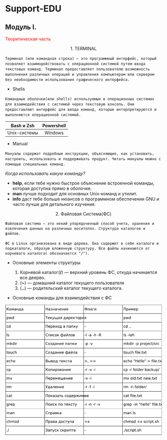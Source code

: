 # Support-EDU
## Модуль I.
<span style="color: red;"> Теоритическая часть

<p align="center"> 1. TERMINAL 

` Терминал (или командная строка) — это программный интерфейс, который позволяет взаимодействовать с операционной системой путем ввода текстовых команд. Терминал предоставляет пользователю возможность выполнения различных операций и управления компьютером или сервером без необходимости использования графического интерфейса. `

- Shells

` Командные оболочки(или shells) используемые в операционных системах для взаимодействия с системой через текстовую консоль. Они предоставляют интерфейс для ввода команд, которые интерпретируются и выполняются операционной системой. `

| Bash и Zsh   | Powershell |
| :-------------: | :-------------: |
| Unix-системы  | Windows  |
 - Manual

 `Мануалы содержат подробные инструкции, объясняющие, как установить, настроить, использовать и поддерживать продукт. Читать мануалы можно с помощью специальных команд.`

*Когда использовать какую команду?*

- **help**, если тебе нужно быстрое объяснение встроенной команды, которая доступна прямо в оболочке.
 - **man** лучше подходит для основных Unix-команд и утилит.
- **info** даст тебе больше нюансов о программном обеспечении GNU и часто лучше для детального изучения.

<p align="center"> 2. Файловая Система(ФС)

``` 
Файловая система — это некий упорядоченный способ учета, хранения и извлечения данных на различных носителях. Структура каталогов и файлов.

ФС в Linux организована в виде дерева. Она содержит в себе каталоги и подкаталоги, образую вложенную структуру. Все файлы начинаются от корневого каталога( обозначается "/").
```

- Основные элементы структуры

   1. Корневой каталог(**/**) —  верхний уровень ФС, откуда начинается все деерво. 
   2. (**~**) — домашний каталог текущего пользователя
   3. (**..**) — родительский каталог текущего каталога. 


- Основные команды для взаимодействия с ФС 

![Команды](команды.png)

